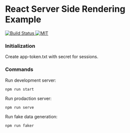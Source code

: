 # React Server Side Rendering Example

<div align="left">
  <a href="https://travis-ci.org/maximten/ssr">
    <img src="https://travis-ci.org/maximten/ssr.svg?branch=master" alt="Build Status"/>
  </a>
  <a href="https://opensource.org/licenses/MIT">
    <img src="https://img.shields.io/badge/License-MIT-yellow.svg" alt="MIT"/>
  </a>
</div>

### Initialization
Create app-token.txt with secret for sessions.

### Commands
Run development server:
```shell
npm run start
```
Run prodaction server:
```shell
npm run serve
```
Run fake data generation:
```shell
npm run faker
```
